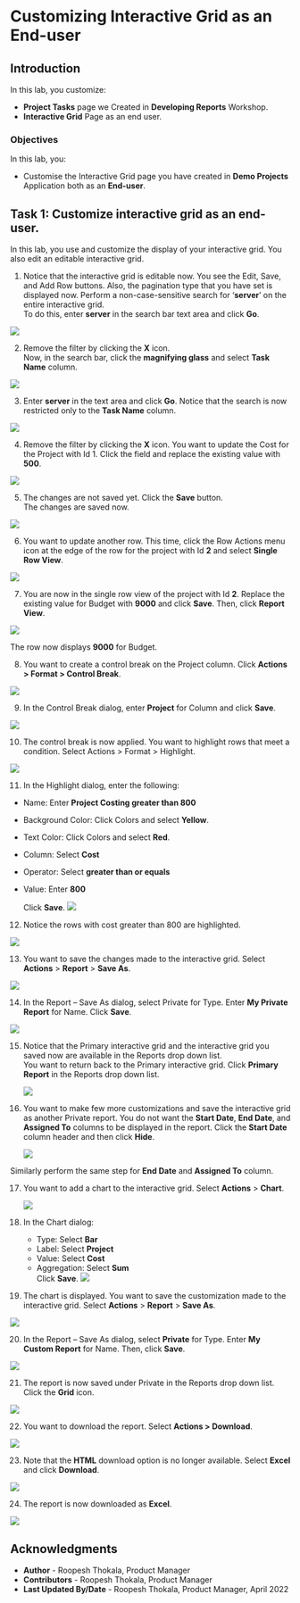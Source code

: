 # Customizing Interactive Grid as an End-user
<!--# Create the shopping cart page -->
## Introduction

In this lab, you customize:
  - **Project Tasks** page we Created in **Developing Reports** Workshop.
  - **Interactive Grid** Page as an end user.

<!--
Customers will be able to:
- Review the items in the shopping cart
- Edit the quantity of the items
- Remove an item
- Clear the shopping cart
- Proceed to checkout

Estimated Time: 20 minutes

Watch the video below for a quick walk through of the lab.

[](youtube:Cvl9xMAqnm8)
-->
### Objectives
In this lab, you:
- Customise the Interactive Grid page you have created in **Demo Projects** Application both as an **End-user**.


## Task 1: Customize interactive grid as an end-user.
In this lab, you use and customize the display of your interactive grid. You also edit an editable interactive grid.

1. Notice that the interactive grid is editable now. You see the Edit, Save, and Add Row buttons. Also, the pagination type that you have set is displayed now. Perform a non-case-sensitive search for ‘**server**’ on the entire interactive grid.  
To do this, enter **server** in the search bar text area and click **Go**.

 ![](./images/search1.png " ")

2. Remove the filter by clicking the **X** icon.  
Now, in the search bar, click the **magnifying glass** and select **Task Name** column.

 ![](./images/search2.png " ")

3. Enter **server** in the text area and click **Go**. Notice that the search is now restricted only to the **Task Name** column.

  ![](./images/search3.png " ")

4. Remove the filter by clicking the **X** icon. You want to update the Cost for the Project with Id 1. Click the field and replace the existing value with **500**.

  ![](./images/search4.png " ")

5. The changes are not saved yet. Click the **Save** button.  
    The changes are saved now.

  ![](./images/search5.png " ")

6. You want to update another row. This time, click the Row Actions menu icon at the edge of the row for the project with Id **2** and select **Single Row View**.

  ![](./images/single-row-view.png " ")

7. You are now in the single row view of the project with Id **2**. Replace the existing value for Budget with **9000** and click **Save**. Then, click **Report View**.  

  ![](./images/single-row1.png " ")  

  The row now displays **9000** for Budget.

8. You want to create a control break on the Project column. Click **Actions > Format > Control Break**.

  ![](./images/set-control-break.png " ")

9. In the Control Break dialog, enter **Project** for Column and click **Save**.

  ![](./images/control-break1.png " ")

10. The control break is now applied. You want to highlight rows that meet a      condition. Select Actions > Format > Highlight.

  ![](./images/highlight1.png " ")

11. In the Highlight dialog, enter the following:
  - Name: Enter **Project Costing greater than 800**
  - Background Color: Click Colors and select **Yellow**.
  - Text Color: Click Colors and select **Red**.
  - Column: Select **Cost**
  - Operator: Select **greater than or equals**
  - Value: Enter **800**  

    Click **Save**.
    ![](./images/highlight2.png " ")

12. Notice the rows with cost greater than 800 are highlighted.

  ![](./images/highlight3.png " ")

13. You want to save the changes made to the interactive grid. Select **Actions** > **Report** > **Save As**.

  ![](./images/save-grid1.png " ")

14. In the Report – Save As dialog, select Private for Type. Enter **My Private Report** for Name. Click **Save**.

  ![](./images/save-report.png " ")


15. Notice that the Primary interactive grid and the interactive grid you saved now are available in the Reports drop down list.  
You want to return back to the Primary interactive grid. Click **Primary Report** in the Reports drop down list.

    ![](./images/select-primary-report.png " ")

16. You want to make few more customizations and save the interactive grid as another Private report. You do not want the **Start Date**, **End Date**, and **Assigned To** columns to be displayed in the report.
Click the **Start Date** column header and then click **Hide**.

    ![](./images/hide-column1.png " ")

  Similarly perform the same step for **End Date** and **Assigned To** column.

17. You want to add a chart to the interactive grid. Select **Actions** > **Chart**.

    ![](./images/chart1.png " ")

18. In the Chart dialog:
    - Type: Select **Bar**
    - Label: Select **Project**
    - Value: Select **Cost**
    - Aggregation: Select **Sum**  
    Click **Save**.
  ![](./images/chart2.png " ")

19. The chart is displayed. You want to save the customization made to the interactive grid. Select **Actions** > **Report** > **Save As**.

  ![](./images/save-report1.png " ")

20. In the Report – Save As dialog, select **Private** for Type. Enter **My Custom Report** for Name. Then, click **Save**.

  ![](./images/save-report2.png " ")

21. The report is now saved under Private in the Reports drop down list. Click the **Grid** icon.

  ![](./images/select-grid-icon.png " ")

22. You want to download the report. Select **Actions > Download**.

  ![](./images/download-report.png " ")

23.  Note that the **HTML** download option is no longer available. Select **Excel** and click **Download**.

  ![](./images/download-report1.png " ")

24. The report is now downloaded as **Excel**.

  ![](./images/downloaded-report.png " ")


## **Acknowledgments**

- **Author** - Roopesh Thokala, Product Manager
- **Contributors** - Roopesh Thokala, Product Manager
- **Last Updated By/Date** - Roopesh Thokala, Product Manager, April 2022
